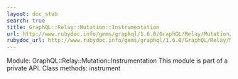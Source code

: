 ```yaml
---
layout: doc_stub
search: true
title: GraphQL::Relay::Mutation::Instrumentation
url: http://www.rubydoc.info/gems/graphql/1.6.0/GraphQL/Relay/Mutation/Instrumentation
rubydoc_url: http://www.rubydoc.info/gems/graphql/1.6.0/GraphQL/Relay/Mutation/Instrumentation
---
```


Module: GraphQL::Relay::Mutation::Instrumentation
This module is part of a private API.
Class methods:
instrument

